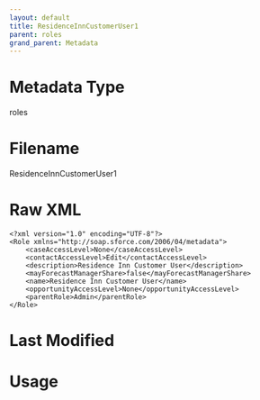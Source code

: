 ```yaml
---
layout: default
title: ResidenceInnCustomerUser1
parent: roles
grand_parent: Metadata
---
```

# Metadata Type
roles


# Filename 
ResidenceInnCustomerUser1


# Raw XML
```
<?xml version="1.0" encoding="UTF-8"?>
<Role xmlns="http://soap.sforce.com/2006/04/metadata">
    <caseAccessLevel>None</caseAccessLevel>
    <contactAccessLevel>Edit</contactAccessLevel>
    <description>Residence Inn Customer User</description>
    <mayForecastManagerShare>false</mayForecastManagerShare>
    <name>Residence Inn Customer User</name>
    <opportunityAccessLevel>None</opportunityAccessLevel>
    <parentRole>Admin</parentRole>
</Role>
```


# Last Modified


# Usage
